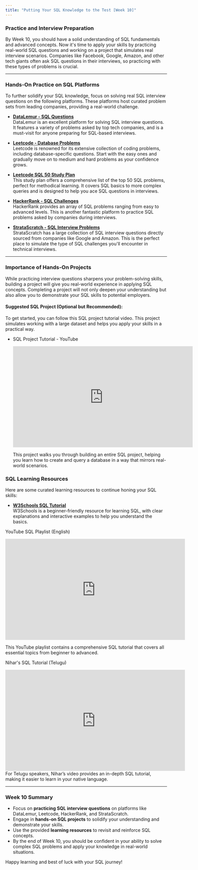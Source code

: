 ```yaml
---
title: "Putting Your SQL Knowledge to the Test [Week 10]"
---
```


### Practice and Interview Preparation

By Week 10, you should have a solid understanding of SQL fundamentals and advanced concepts. Now it's time to apply your skills by practicing real-world SQL questions and working on a project that simulates real interview scenarios. Companies like Facebook, Google, Amazon, and other tech giants often ask SQL questions in their interviews, so practicing with these types of problems is crucial.

---

### Hands-On Practice on SQL Platforms

To further solidify your SQL knowledge, focus on solving real SQL interview questions on the following platforms. These platforms host curated problem sets from leading companies, providing a real-world challenge.

- **[DataLemur - SQL Questions](https://datalemur.com/questions?category=SQL)**  
  DataLemur is an excellent platform for solving SQL interview questions. It features a variety of problems asked by top tech companies, and is a must-visit for anyone preparing for SQL-based interviews.

- **[Leetcode - Database Problems](https://leetcode.com/problemset/database/)**  
  Leetcode is renowned for its extensive collection of coding problems, including database-specific questions. Start with the easy ones and gradually move on to medium and hard problems as your confidence grows.

- **[Leetcode SQL 50 Study Plan](https://leetcode.com/studyplan/top-sql-50/)**  
  This study plan offers a comprehensive list of the top 50 SQL problems, perfect for methodical learning. It covers SQL basics to more complex queries and is designed to help you ace SQL questions in interviews.

- **[HackerRank - SQL Challenges](https://www.hackerrank.com/domains/sql)**  
  HackerRank provides an array of SQL problems ranging from easy to advanced levels. This is another fantastic platform to practice SQL problems asked by companies during interviews.

- **[StrataScratch - SQL Interview Problems](https://platform.stratascratch.com/coding?code_type=3)**  
  StrataScratch has a large collection of SQL interview questions directly sourced from companies like Google and Amazon. This is the perfect place to simulate the type of SQL challenges you'll encounter in technical interviews.

---

### Importance of Hands-On Projects

While practicing interview questions sharpens your problem-solving skills, building a project will give you real-world experience in applying SQL concepts. Completing a project will not only deepen your understanding but also allow you to demonstrate your SQL skills to potential employers.

#### Suggested SQL Project (Optional but Recommended):
To get started, you can follow this SQL project tutorial video. This project simulates working with a large dataset and helps you apply your skills in a practical way.

- SQL Project Tutorial - YouTube
  <iframe width="560" height="315" src="https://www.youtube.com/embed/SAWiIV12sU4?si=p0I93yujXbTyRCiZ" title="YouTube video player" frameBorder="0" allow="accelerometer; autoplay; clipboard-write; encrypted-media; gyroscope; picture-in-picture; web-share" referrerPolicy="strict-origin-when-cross-origin" allowFullScreen></iframe>

  This project walks you through building an entire SQL project, helping you learn how to create and query a database in a way that mirrors real-world scenarios.


### SQL Learning Resources

Here are some curated learning resources to continue honing your SQL skills:

- **[W3Schools SQL Tutorial](https://www.w3schools.com/sql/)**  
  W3Schools is a beginner-friendly resource for learning SQL, with clear explanations and interactive examples to help you understand the basics.

YouTube SQL Playlist (English)

<iframe width="560" height="315" src="https://www.youtube.com/embed/videoseries?si=HPL5awfWHgUBynr6&amp;list=PLavw5C92dz9Ef4E-1Zi9KfCTXS_IN8gXZ" title="YouTube video player" frameBorder="0" allow="accelerometer; autoplay; clipboard-write; encrypted-media; gyroscope; picture-in-picture; web-share" referrerPolicy="strict-origin-when-cross-origin" allowFullScreen></iframe>

  This YouTube playlist contains a comprehensive SQL tutorial that covers all essential topics from beginner to advanced.

Nihar's SQL Tutorial (Telugu)

<iframe width="560" height="315" src="https://www.youtube.com/embed/4yEIZ9KZ_aQ?si=EFemccjDNtIF16Kb" title="YouTube video player" frameBorder="0" allow="accelerometer; autoplay; clipboard-write; encrypted-media; gyroscope; picture-in-picture; web-share" referrerPolicy="strict-origin-when-cross-origin" allowFullScreen></iframe>
  For Telugu speakers, Nihar’s video provides an in-depth SQL tutorial, making it easier to learn in your native language.

---

### Week 10 Summary

- Focus on **practicing SQL interview questions** on platforms like DataLemur, Leetcode, HackerRank, and StrataScratch.
- Engage in **hands-on SQL projects** to solidify your understanding and demonstrate your skills.
- Use the provided **learning resources** to revisit and reinforce SQL concepts.
- By the end of Week 10, you should be confident in your ability to solve complex SQL problems and apply your knowledge in real-world situations.

Happy learning and best of luck with your SQL journey!